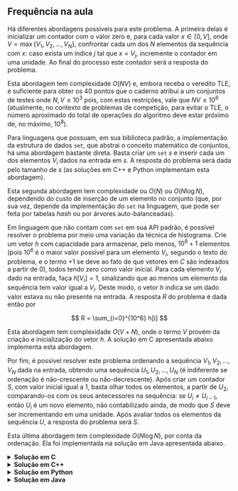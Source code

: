 ## Frequência na aula

Há diferentes abordagens possíveis para este problema. A primeira delas é inicializar um contador com o valor zero e, para cada valor
$x\in [0,V]$, onde $V = \max\lbrace V_1, V_2, \ldots, V_N\rbrace$, confrontar cada um dos $N$ elementos da sequência  com $x$: caso exista um
índice $j$ tal que $x = V_j$, incremente o contador em uma unidade. Ao final do processo este contador será a resposta do problema.

Esta abordagem tem complexidade $O(NV)$ e, embora receba o veredito TLE, é suficiente para obter os 40 pontos que o caderno atribui a um 
conjuntos de testes onde $N, V\leq 10^3$ pois, com estas restrições, vale que $NV\leq 10^6$ (atualmente, no contexto de problemas de competição,
para evitar o TLE, o número aproximado do total de operações do algoritmo deve estar próximo de, no máximo, $10^8$).

Para linguagens que possuam, em sua biblioteca padrão, a implementação da estrutura de dados `set`, que abstrai o conceito matemático de
conjuntos, há uma abordagem bastante direta. Basta criar um `set` $s$ e inserir cada um dos elementos $V_i$ dados na entrada em $s$. 
A resposta do problema será dada pelo tamanho de $s$ (as soluções em C++ e Python implementam esta abordagem).

Esta segunda abordagem tem complexidade ou $O(N)$ ou $O(N\log N)$, dependendo do custo de inserção de um elemento no conjunto (que, por sua vez,
depende da implementação do `set` na linguagem, que pode ser feita por tabelas _hash_ ou por árvores auto-balanceadas).

Em linguagem que não contam com `set` em sua API padrão, é possível resolver o problema por meio uma variação da técnica de histograma. 
Crie um vetor $h$ com capacidade para armazenar, pelo menos, $10^6 + 1$ elementos (pois $10^6$ é o maior valor possível para um elemento $V_i$, segundo o texto do problema, e o termo $+1$ se deve ao fato de que vetores em $C$ são indexados a partir de 0), todos tendo zero como valor inicial. 
Para cada elemento $V_i$ dado
na entrada, faça $h[V_i] = 1$, sinalizando que ao menos um elemento da sequência tem valor igual a $V_i$. Deste modo, o vetor $h$ indica se um dado
valor estava ou não presente na entrada. A resposta $R$ do problema é dada então por

$$
R = \sum_{i=0}^{10^6}  h[i]
$$

Esta abordagem tem complexidade $O(V + N)$, onde o termo $V$ provém da criação e inicialização do vetor $h$. A solução em C apresentada abaixo
implementa esta abordagem.

Por fim, é possível resolver este problema ordenando a sequência $V_1, V_2, \ldots, V_N$ dada na entrada, obtendo uma sequência $U_1, U_2, \ldots,
U_N$ (é indiferente se ordenação é não-crescente ou não-decrescente). Após criar um contador $S$, com valor inicial igual a $1$, basta olhar
todos os elementos, a partir de $U_2$, comparando-os com os seus antecessores na sequência: se $U_{i} \neq U_{i - 1}$, então $U_i$ é um novo elemento,
não contabilizado ainda, de modo que $S$ deve ser incrementando em uma unidade. Após avaliar todos os elementos da sequência $U$, a resposta do 
problema será $S$.

Esta última abordagem tem complexidade $O(N\log N)$, por conta da ordenação. Ela foi implementada na solução em Java apresentada abaixo.

<details>
    <summary><b>Solução em C</b></summary>

```c
#include <stdio.h>

int hist[1000001];

int main()
{
    int N;
    scanf("%d", &N);

    while (N--)
    {
        int x;
        scanf("%d", &x);

        hist[x] = 1;
    }

    int ans = 0;

    for (int i = 0; i <= 1000000; ++i)
        ans += hist[i];

    printf("%d\n", ans);

    return 0;
}
```
</details>


<details>
    <summary><b>Solução em C++</b></summary>

```cpp
#include <bits/stdc++.h>

using namespace std;

int main()
{
    ios::sync_with_stdio(false);

    int N;
    cin >> N;

    set<int> s;

    while (N--)
    {
        int x;
        cin >> x;

        s.emplace(x);
    }

    cout << s.size() << '\n';

    return 0;
}
```
</details>


<details>
    <summary><b>Solução em Python</b></summary>

```Python
N = int(input())

s = set()

for _ in range(N):
    s.add(int(input()))

print(len(s))
```
</details>


<details>
    <summary><b>Solução em Java</b></summary>

```java
import java.util.Arrays;
import java.util.Scanner;

public class Main {
    public static void main(String[] args) {
        Scanner scanner = new Scanner(System.in);

        int N = scanner.nextInt();

        int[] xs = new int[N];

        for (int i = 0; i < N; ++i) {
            xs[i] = scanner.nextInt();
        }

        Arrays.sort(xs);

        int ans = 1;

        for (int i = 1; i < N; ++i) {
            if (xs[i] != xs[i - 1]) {
                ans += 1;
            }
        }

        System.out.println(ans);
    }
}
```
</details>
